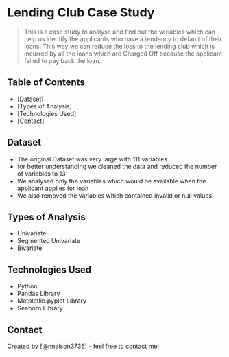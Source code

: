 # Lending Club Case Study
> This is a case study to analyse and find out the variables which can help us identify the applicants who have a tendency to default of their loans. This way we can reduce the loss to the lending club which is incurred by all the loans which are Charged Off because the applicant failed to pay back the loan.


## Table of Contents
* [Dataset]
* [Types of Analysis]
* [Technologies Used]
* [Contact]

<!-- You can include any other section that is pertinent to your problem -->

## Dataset
- The original Dataset was very large with 111 variables
- for better understanding we cleaned the data and reduced the number of variables to 13
- We analysed only the variables which would be available when the applicant applies for loan
- We also removed the variables which contained invalid or null values

<!-- You don't have to answer all the questions - just the ones relevant to your project. -->

## Types of Analysis
- Univariate
- Segmented Univariate
- Bivariate

<!-- You don't have to answer all the questions - just the ones relevant to your project. -->


## Technologies Used
- Python 
- Pandas Library
- Matplotlib.pyplot Library
- Seaborn Library


## Contact
Created by [@nnelson3736] - feel free to contact me!


<!-- Optional -->
<!-- ## License -->
<!-- This project is open source and available under the [... License](). -->

<!-- You don't have to include all sections - just the one's relevant to your project -->
